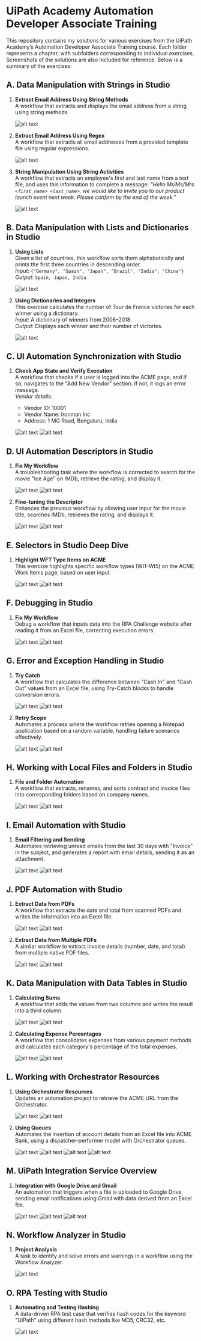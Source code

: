 # UiPath Academy Automation Developer Associate Training

This repository contains my solutions for various exercises from the UiPath Academy’s Automation Developer Associate Training course. Each folder represents a chapter, with subfolders corresponding to individual exercises. Screenshots of the solutions are also included for reference. Below is a summary of the exercises:

## A. Data Manipulation with Strings in Studio

1. **Extract Email Address Using String Methods**  
   A workflow that extracts and displays the email address from a string using string methods.

    ![alt text](images/image.png)

2. **Extract Email Address Using Regex**  
   A workflow that extracts all email addresses from a provided template file using regular expressions.

    ![alt text](images/image-1.png)

3. **String Manipulation Using String Activities**  
   A workflow that extracts an employee's first and last name from a text file, and uses this information to complete a message:
   _"Hello Mr/Ms/Mrs `<first_name> <last_name>`, we would like to invite you to our product launch event next week. Please confirm by the end of the week."_

    ![alt text](images/image-2.png)

## B. Data Manipulation with Lists and Dictionaries in Studio

1. **Using Lists**  
   Given a list of countries, this workflow sorts them alphabetically and prints the first three countries in descending order.  
   _Input_: `{"Germany", "Spain", "Japan", "Brazil", "India", "China"}`  
   _Output_: `Spain, Japan, India`

    ![alt text](images/image-3.png)

2. **Using Dictionaries and Integers**  
   This exercise calculates the number of Tour de France victories for each winner using a dictionary.  
   _Input_: A dictionary of winners from 2006–2018.  
   _Output_: Displays each winner and their number of victories.

    ![alt text](images/image-4.png)

## C. UI Automation Synchronization with Studio

1. **Check App State and Verify Execution**  
   A workflow that checks if a user is logged into the ACME page, and if so, navigates to the "Add New Vendor" section. If not, it logs an error message.  
   _Vendor details_:  
   - Vendor ID: 10001  
   - Vendor Name: Ironman Inc  
   - Address: 1 MG Road, Bengaluru, India

    ![alt text](images/image-5.png)
    ![alt text](images/image-6.png)

## D. UI Automation Descriptors in Studio

1. **Fix My Workflow**  
   A troubleshooting task where the workflow is corrected to search for the movie "Ice Age" on IMDb, retrieve the rating, and display it.

    ![alt text](images/image-7.png)
    ![alt text](images/image-8.png)

2. **Fine-tuning the Descriptor**  
   Enhances the previous workflow by allowing user input for the movie title, searches IMDb, retrieves the rating, and displays it.

    ![alt text](images/image-9.png)
    ![alt text](images/image-10.png)

## E. Selectors in Studio Deep Dive

1. **Highlight WFT Type Items on ACME**  
   This exercise highlights specific workflow types (WI1–WI5) on the ACME Work Items page, based on user input.

    ![alt text](images/image-11.png)
    ![alt text](images/image-12.png)

## F. Debugging in Studio

1. **Fix My Workflow**  
   Debug a workflow that inputs data into the RPA Challenge website after reading it from an Excel file, correcting execution errors.

    ![alt text](images/image-13.png)
    ![alt text](images/image-14.png)

## G. Error and Exception Handling in Studio

1. **Try Catch**  
   A workflow that calculates the difference between "Cash In" and "Cash Out" values from an Excel file, using Try-Catch blocks to handle conversion errors.

    ![alt text](images/image-15.png)
    ![alt text](images/image-16.png)

2. **Retry Scope**  
   Automates a process where the workflow retries opening a Notepad application based on a random variable, handling failure scenarios effectively.

    ![alt text](images/image-17.png)
    ![alt text](images/image-18.png)

## H. Working with Local Files and Folders in Studio

1. **File and Folder Automation**  
   A workflow that extracts, renames, and sorts contract and invoice files into corresponding folders based on company names.

    ![alt text](images/image-19.png)
    ![alt text](images/image-20.png)

## I. Email Automation with Studio

1. **Email Filtering and Sending**  
   Automates retrieving unread emails from the last 30 days with "Invoice" in the subject, and generates a report with email details, sending it as an attachment.

    ![alt text](images/image-21.png)
    ![alt text](images/image-22.png)

## J. PDF Automation with Studio

1. **Extract Data from PDFs**  
   A workflow that extracts the date and total from scanned PDFs and writes the information into an Excel file.

    ![alt text](images/image-23.png)
    ![alt text](images/image-24.png)

2. **Extract Data from Multiple PDFs**  
   A similar workflow to extract invoice details (number, date, and total) from multiple native PDF files.

    ![alt text](images/image-25.png)
    ![alt text](images/image-26.png)

## K. Data Manipulation with Data Tables in Studio

1. **Calculating Sums**  
   A workflow that adds the values from two columns and writes the result into a third column.

    ![alt text](images/image-27.png)
    ![alt text](images/image-28.png)

2. **Calculating Expense Percentages**  
   A workflow that consolidates expenses from various payment methods and calculates each category's percentage of the total expenses.

    ![alt text](images/image-29.png)
    ![alt text](images/image-30.png)

## L. Working with Orchestrator Resources

1. **Using Orchestrator Resources**  
   Updates an automation project to retrieve the ACME URL from the Orchestrator.

    ![alt text](images/image-31.png)
    ![alt text](images/image-32.png)

2. **Using Queues**  
   Automates the insertion of account details from an Excel file into ACME Bank, using a dispatcher-performer model with Orchestrator queues.

    ![alt text](images/image-33.png)
    ![alt text](images/image-34.png)
    ![alt text](images/image-35.png)
    ![alt text](images/image-36.png)

## M. UiPath Integration Service Overview

1. **Integration with Google Drive and Gmail**  
   An automation that triggers when a file is uploaded to Google Drive, sending email notifications using Gmail with data derived from an Excel file.

    ![alt text](images/image-37.png)
    ![alt text](images/image-38.png)
    ![alt text](images/image-39.png)

## N. Workflow Analyzer in Studio

1. **Project Analysis**  
   A task to identify and solve errors and warnings in a workflow using the Workflow Analyzer.

    ![alt text](images/image-40.png)

## O. RPA Testing with Studio

1. **Automating and Testing Hashing**  
   A data-driven RPA test case that verifies hash codes for the keyword "UiPath" using different hash methods like MD5, CRC32, etc.

    ![alt text](images/image-41.png)

